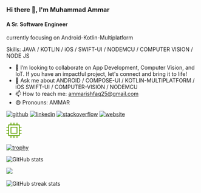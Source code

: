 ### Hi there 👋, I'm Muhammad Ammar
#### A Sr. Software Engineer
currently focusing on Android-Kotlin-Multiplatform

Skills: JAVA / KOTLIN / iOS / SWIFT-UI / NODEMCU / COMPUTER VISION / NODE JS 

- 👯 I’m looking to collaborate on App Development, Computer Vision, and IoT. If you have an impactful project, let's connect and bring it to life! 
- 💬 Ask me about ANDROID / COMPOSE-UI / KOTLIN-MULTIPLATFORM / iOS SWIFT-UI / COMPUTER-VISION / NODEMCU
- 📫 How to reach me: ammarishfaq25@gmail.com 
- 😄 Pronouns: AMMAR 


[<img src='https://cdn.jsdelivr.net/npm/simple-icons@3.0.1/icons/github.svg' alt='github' height='40'>](https://github.com/Ammar-ishfaq)  [<img src='https://cdn.jsdelivr.net/npm/simple-icons@3.0.1/icons/linkedin.svg' alt='linkedin' height='40'>](https://www.linkedin.com/in/ammar-ishfaq/)  [<img src='https://cdn.jsdelivr.net/npm/simple-icons@3.0.1/icons/stackoverflow.svg' alt='stackoverflow' height='40'>](https://stackoverflow.com/users/14190819)  [<img src='https://cdn.jsdelivr.net/npm/simple-icons@3.0.1/icons/icloud.svg' alt='website' height='40'>](ammar25.zyrosite.com)  

<a href='https://docs.github.com/en/developers'><img src='https://raw.githubusercontent.com/acervenky/animated-github-badges/master/assets/devbadge.gif' width='40' height='40'></a> 

[![trophy](https://github-profile-trophy.vercel.app/?username=Ammar-ishfaq)](https://github.com/ryo-ma/github-profile-trophy)

![GitHub stats](https://github-readme-stats.vercel.app/api?username=Ammar-ishfaq&show_icons=true) 

<a href="https://stackoverflow.com/users/story/14190819"><img src="https://github-readme-stackoverflow.vercel.app/?userID=14190819&theme=light" height="250"></a>

![GitHub streak stats](https://streak-stats.demolab.com/?user=Ammar-ishfaq)  



<!---
Ammar-Ishfaq/Ammar-Ishfaq is a ✨ special ✨ repository because its `README.md` (this file) appears on your GitHub profile.
You can click the Preview link to take a look at your changes.
--->
